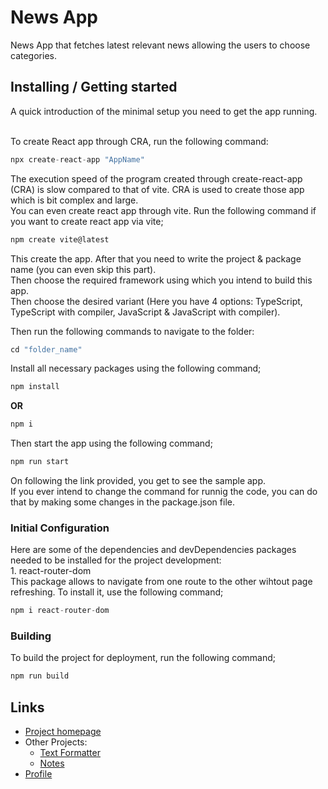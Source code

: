 # News App

News App that fetches latest relevant news allowing the users to choose categories.

## Installing / Getting started

A quick introduction of the minimal setup you need to get the app running.

<br>To create React app through CRA, run the following command:
``` js
npx create-react-app "AppName"
```
The execution speed of the program created through create-react-app (CRA) is slow compared to that of vite. CRA is used to create those app which is bit complex and large.
<br>You can even create react app through vite. Run the following command if you want to create react app via vite;
``` js
npm create vite@latest
```
This create the app. After that you need to write the project & package name (you can even skip this part).
<br>Then choose the required framework using which you intend to build this app.
<br>Then choose the desired variant (Here you have 4 options: TypeScript, TypeScript with compiler, JavaScript & JavaScript with compiler).

Then run the following commands to navigate to the folder:
``` js
cd "folder_name"
```
Install all necessary packages using the following command;
``` js
npm install
```
**OR**
``` js
npm i
```
Then start the app using the following command;
``` js
npm run start
```
On following the link provided, you get to see the sample app.
<br>If you ever intend to change the command for runnig the code, you can do that by making some changes in the package.json file.

### Initial Configuration

Here are some of the dependencies and devDependencies packages needed to be installed for the project development:
<br>1. react-router-dom
<br>This package allows to navigate from one route to the other wihtout page refreshing. To install it, use the following command;
``` js
npm i react-router-dom
```


[comment]: # (## Developing
In order to develop the project, follow these steps)

### Building

To build the project for deployment, run the following command;
``` js
npm run build
```

[comment]: # (### Deploying/Publishing
To deploy the project to a server, follow these steps)

[comment]: # (## Features)

[comment]: # (## Contributing)

## Links
+ <a href = "https://github.com/chyroshan066/News-App">Project homepage</a>
+ Other Projects:
  - <a href = "https://github.com/chyroshan066/Text-Formatter">Text Formatter</a>
  - <a href = "https://github.com/chyroshan066/Notes">Notes</a>
+ <a href = "https://github.com/chyroshan066">Profile</a>
  
[comment]: # (## Licensing)

